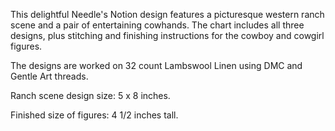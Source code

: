 This delightful Needle's Notion design features a picturesque western ranch scene and a pair of entertaining cowhands. The chart includes all three designs, plus stitching and finishing instructions for the cowboy and cowgirl figures.

The designs are worked on 32 count Lambswool Linen using DMC and Gentle Art threads.

Ranch scene design size: 5 x 8 inches.

Finished size of figures: 4 1/2 inches tall.
